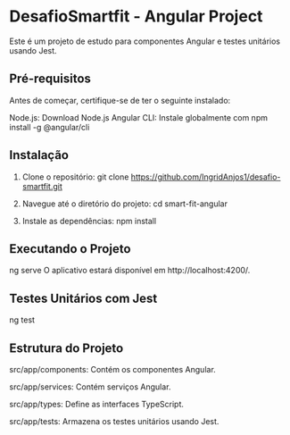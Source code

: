 # DesafioSmartfit - Angular Project

Este é um projeto de estudo para componentes Angular e testes unitários usando Jest.

## Pré-requisitos

Antes de começar, certifique-se de ter o seguinte instalado:

Node.js: Download Node.js
Angular CLI: Instale globalmente com npm install -g @angular/cli

## Instalação

1. Clone o repositório:
  git clone https://github.com/IngridAnjos1/desafio-smartfit.git

2. Navegue até o diretório do projeto:
  cd smart-fit-angular

3. Instale as dependências:
   npm install
   

## Executando o Projeto

ng serve
O aplicativo estará disponível em http://localhost:4200/.

## Testes Unitários com Jest
  ng test


## Estrutura do Projeto

src/app/components: Contém os componentes Angular.

src/app/services: Contém serviços Angular.

src/app/types: Define as interfaces TypeScript.

src/app/tests: Armazena os testes unitários usando Jest.
